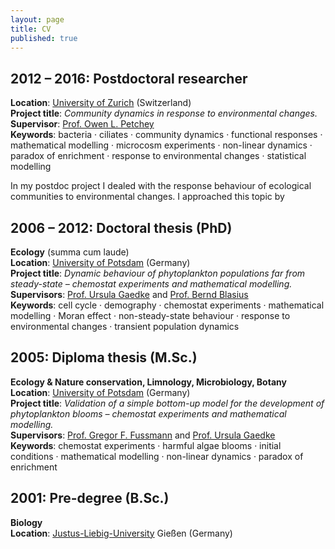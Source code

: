 ```yaml
---
layout: page
title: CV
published: true
---
```

## 2012 – 2016: Postdoctoral researcher
**Location**: [University of Zurich](https://www.uzh.ch/en.html) (Switzerland)  
**Project title**: _Community dynamics in response to environmental changes._  
**Supervisor**: [Prof. Owen L. Petchey](http://www.ieu.uzh.ch/en/staff/member/petchey_owen.html)  
**Keywords**: bacteria · ciliates · community dynamics · functional responses · mathematical modelling · microcosm experiments · non-linear dynamics · paradox of enrichment · response to environmental changes · statistical modelling  

In my postdoc project I dealed with the response behaviour of ecological communities to environmental changes. I approached this topic by 


## 2006 – 2012: Doctoral thesis (PhD)
**Ecology** (summa cum laude)  
**Location**: [University of Potsdam](http://www.uni-potsdam.de/) (Germany)  
**Project title**: _Dynamic behaviour of phytoplankton populations far from steady-state – chemostat experiments and mathematical modelling._  
**Supervisors**: [Prof. Ursula Gaedke](https://www.uni-potsdam.de/ibb-ecology/mitarbeiterinnen/prof-dr-ursula-gaedke.html) and [Prof. Bernd Blasius](https://www.icbm.de/mathematische-modellierung/)  
**Keywords**: cell cycle · demography · chemostat experiments · mathematical modelling · Moran effect · non-steady-state behaviour · response to environmental changes · transient population dynamics  


## 2005: Diploma thesis (M.Sc.)
**Ecology & Nature conservation, Limnology, Microbiology, Botany**   
**Location**: [University of Potsdam](http://www.uni-potsdam.de/) (Germany)  
**Project title**: _Validation of a simple bottom-up model for the development of phytoplankton blooms – chemostat experiments and mathematical modelling._   
**Supervisors**: [Prof. Gregor F. Fussmann](https://www.mcgill.ca/cambam/people/ecology-and-evolutionary-biological-group/fussmann-gregor) and [Prof. Ursula Gaedke](https://www.uni-potsdam.de/ibb-ecology/mitarbeiterinnen/prof-dr-ursula-gaedke.html)  
**Keywords**: chemostat experiments · harmful algae blooms · initial conditions · mathematical modelling · non-linear dynamics · paradox of enrichment   


## 2001: Pre-degree (B.Sc.)
**Biology**  
**Location**: [Justus-Liebig-University](https://www.uni-giessen.de/index.html) Gießen (Germany)
